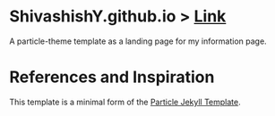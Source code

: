 # ShivashishY.github.io > [Link](https://shivashishy.github.io/)

A particle-theme template as a landing page for my information page.

# References and Inspiration

This template is a minimal form of the [Particle Jekyll Template](https://github.com/nrandecker/particle).
